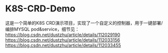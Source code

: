 # K8S-CRD-Demo
这是一个简单的K8S CRD演示项目，实现了一个自定义的控制器，用于一键部署/编排MYSQL pod&service，细节见：<br>
https://blog.csdn.net/dustzhu/article/details/112029190<br>
https://blog.csdn.net/dustzhu/article/details/112033156<br>
https://blog.csdn.net/dustzhu/article/details/112033455<br>
